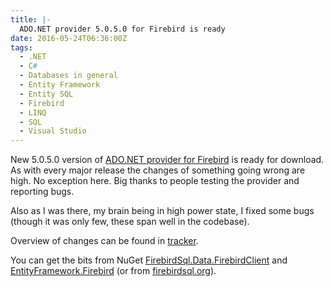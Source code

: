 ```yaml
---
title: |-
  ADO.NET provider 5.0.5.0 for Firebird is ready
date: 2016-05-24T06:36:00Z
tags:
  - .NET
  - C#
  - Databases in general
  - Entity Framework
  - Entity SQL
  - Firebird
  - LINQ
  - SQL
  - Visual Studio
---
```

New 5.0.5.0 version of [ADO.NET provider for Firebird][1] is ready for download. As with every major release the changes of something going wrong are high. No exception here. Big thanks to people testing the provider and reporting bugs.

Also as I was there, my brain being in high power state, I fixed some bugs (though it was only few, these span well in the codebase).

<!-- excerpt -->

Overview of changes can be found in [tracker][4].

You can get the bits from NuGet [FirebirdSql.Data.FirebirdClient][2] and [EntityFramework.Firebird][3] (or from [firebirdsql.org][1]).

[1]: http://www.firebirdsql.org/en/net-provider/
[2]: http://www.nuget.org/packages/FirebirdSql.Data.FirebirdClient/
[3]: http://www.nuget.org/packages/EntityFramework.Firebird/
[4]: http://tracker.firebirdsql.org/browse/DNET/fixforversion/10760